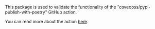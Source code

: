 This package is used to validate the functionality of the "coveooss/pypi-publish-with-poetry" GitHub action.

You can read more about the action [here](https://github.com/coveooss/pypi-publish-with-poetry).
